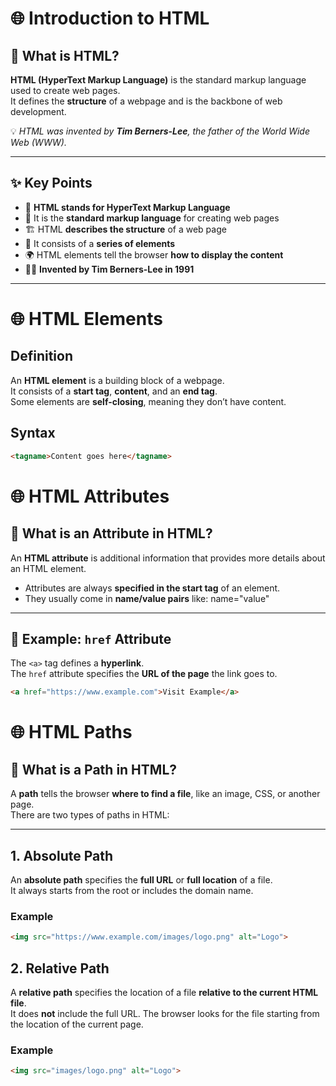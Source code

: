 # 🌐 Introduction to HTML

## 📌 What is HTML?
**HTML (HyperText Markup Language)** is the standard markup language used to create web pages.  
It defines the **structure** of a webpage and is the backbone of web development.  

💡 *HTML was invented by **Tim Berners-Lee**, the father of the World Wide Web (WWW).*  

---

## ✨ Key Points
- 📝 **HTML stands for HyperText Markup Language**  
- 📄 It is the **standard markup language** for creating web pages  
- 🏗️ HTML **describes the structure** of a web page  
- 🔖 It consists of a **series of elements**  
- 🌍 HTML elements tell the browser **how to display the content**  
- 👨‍💻 **Invented by Tim Berners-Lee in 1991**  

---

# 🌐 HTML Elements

## Definition
An **HTML element** is a building block of a webpage.  
It consists of a **start tag**, **content**, and an **end tag**.  
Some elements are **self-closing**, meaning they don’t have content.

## Syntax
```html
<tagname>Content goes here</tagname>
```
# 🌐 HTML Attributes

## 📌 What is an Attribute in HTML?
An **HTML attribute** is additional information that provides more details about an HTML element.  
- Attributes are always **specified in the start tag** of an element.  
- They usually come in **name/value pairs** like: name="value"

---

## 🔗 Example: `href` Attribute
The `<a>` tag defines a **hyperlink**.  
The `href` attribute specifies the **URL of the page** the link goes to.

```html
<a href="https://www.example.com">Visit Example</a>
```

# 🌐 HTML Paths

## 📌 What is a Path in HTML?
A **path** tells the browser **where to find a file**, like an image, CSS, or another page.  
There are two types of paths in HTML:

---

## 1. Absolute Path
An **absolute path** specifies the **full URL** or **full location** of a file.  
It always starts from the root or includes the domain name.

### Example
```html
<img src="https://www.example.com/images/logo.png" alt="Logo">
```

## 2. Relative Path
A **relative path** specifies the location of a file **relative to the current HTML file**.  
It does **not** include the full URL. The browser looks for the file starting from the location of the current page.

### Example
```html
<img src="images/logo.png" alt="Logo">
```


